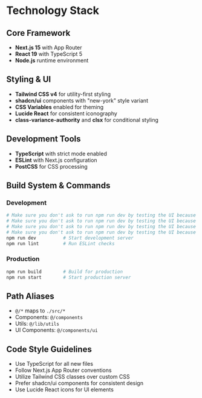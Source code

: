 # Technology Stack

## Core Framework

- **Next.js 15** with App Router
- **React 19** with TypeScript 5
- **Node.js** runtime environment

## Styling & UI

- **Tailwind CSS v4** for utility-first styling
- **shadcn/ui** components with "new-york" style variant
- **CSS Variables** enabled for theming
- **Lucide React** for consistent iconography
- **class-variance-authority** and **clsx** for conditional styling

## Development Tools

- **TypeScript** with strict mode enabled
- **ESLint** with Next.js configuration
- **PostCSS** for CSS processing

## Build System & Commands

### Development

```bash
# Make sure you don't ask to run npm run dev by testing the UI because it is most likely already running.
# Make sure you don't ask to run npm run dev by testing the UI because it is most likely already running.
# Make sure you don't ask to run npm run dev by testing the UI because it is most likely already running.
# Make sure you don't ask to run npm run dev by testing the UI because it is most likely already running.
npm run dev          # Start development server
npm run lint         # Run ESLint checks
```

### Production

```bash
npm run build        # Build for production
npm run start        # Start production server
```

## Path Aliases

- `@/*` maps to `./src/*`
- Components: `@/components`
- Utils: `@/lib/utils`
- UI Components: `@/components/ui`

## Code Style Guidelines

- Use TypeScript for all new files
- Follow Next.js App Router conventions
- Utilize Tailwind CSS classes over custom CSS
- Prefer shadcn/ui components for consistent design
- Use Lucide React icons for UI elements
